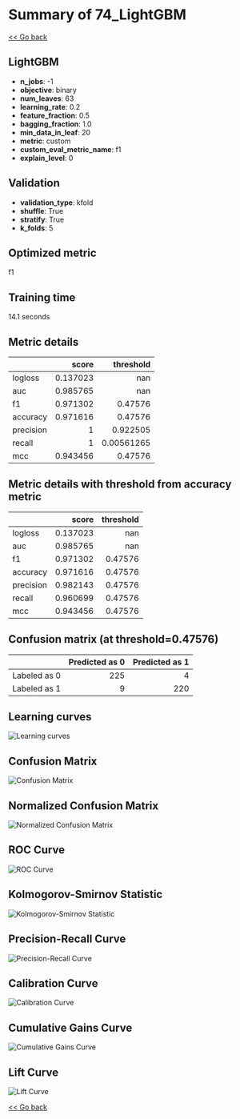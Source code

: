 # Summary of 74_LightGBM

[<< Go back](../README.md)


## LightGBM
- **n_jobs**: -1
- **objective**: binary
- **num_leaves**: 63
- **learning_rate**: 0.2
- **feature_fraction**: 0.5
- **bagging_fraction**: 1.0
- **min_data_in_leaf**: 20
- **metric**: custom
- **custom_eval_metric_name**: f1
- **explain_level**: 0

## Validation
 - **validation_type**: kfold
 - **shuffle**: True
 - **stratify**: True
 - **k_folds**: 5

## Optimized metric
f1

## Training time

14.1 seconds

## Metric details
|           |    score |    threshold |
|:----------|---------:|-------------:|
| logloss   | 0.137023 | nan          |
| auc       | 0.985765 | nan          |
| f1        | 0.971302 |   0.47576    |
| accuracy  | 0.971616 |   0.47576    |
| precision | 1        |   0.922505   |
| recall    | 1        |   0.00561265 |
| mcc       | 0.943456 |   0.47576    |


## Metric details with threshold from accuracy metric
|           |    score |   threshold |
|:----------|---------:|------------:|
| logloss   | 0.137023 |   nan       |
| auc       | 0.985765 |   nan       |
| f1        | 0.971302 |     0.47576 |
| accuracy  | 0.971616 |     0.47576 |
| precision | 0.982143 |     0.47576 |
| recall    | 0.960699 |     0.47576 |
| mcc       | 0.943456 |     0.47576 |


## Confusion matrix (at threshold=0.47576)
|              |   Predicted as 0 |   Predicted as 1 |
|:-------------|-----------------:|-----------------:|
| Labeled as 0 |              225 |                4 |
| Labeled as 1 |                9 |              220 |

## Learning curves
![Learning curves](learning_curves.png)
## Confusion Matrix

![Confusion Matrix](confusion_matrix.png)


## Normalized Confusion Matrix

![Normalized Confusion Matrix](confusion_matrix_normalized.png)


## ROC Curve

![ROC Curve](roc_curve.png)


## Kolmogorov-Smirnov Statistic

![Kolmogorov-Smirnov Statistic](ks_statistic.png)


## Precision-Recall Curve

![Precision-Recall Curve](precision_recall_curve.png)


## Calibration Curve

![Calibration Curve](calibration_curve_curve.png)


## Cumulative Gains Curve

![Cumulative Gains Curve](cumulative_gains_curve.png)


## Lift Curve

![Lift Curve](lift_curve.png)



[<< Go back](../README.md)
